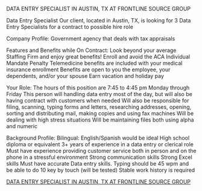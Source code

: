 DATA ENTRY SPECIALIST IN AUSTIN, TX AT FRONTLINE SOURCE GROUP

Data Entry Specialist
Our client, located in Austin, TX, is looking for 3 Data Entry Specialists for a contract to possible hire role

Company Profile:
Government agency that deals with tax appraisals

Features and Benefits while On Contract:
Look beyond your average Staffing Firm and enjoy great benefits!
Enroll and avoid the ACA Individual Mandate Penalty
Telemedicine benefits are included with your medical insurance enrollment
Benefits are open to you the employee, your dependents, and/or your spouse
Earn vacation and holiday pay

Your Role:
The hours of this position are 7:45 to 4:45 pm Monday through Friday
This person will handling data entry most of the day, but will also be having contract with customers when needed
Will also be responsible for filing, scanning, typing forms and letters, researching addresses, opening, sorting and distributing mail, making copies and using fax machines
Will be dealing with high stress situations
Will be maintaining files both using alpha and numeric

Background Profile:
Bilingual: English/Spanish would be ideal
High school diploma or equivalent
3+ years of experience in a data entry or clerical role
Must have experience providing customer service both in person and on the phone in a stressful environment
Strong communication skills
Strong Excel skills
Must have accurate Data entry skills. Typing should be 45 wpm and be able to do 10 key by touch (will be tested)
Stable work history is required

[DATA ENTRY SPECIALIST IN AUSTIN, TX AT FRONTLINE SOURCE GROUP](https://frontlinesource.jobs.net/en-US/job/data-entry-specialist/J3K1P062BZBTHDFRJ1C)
